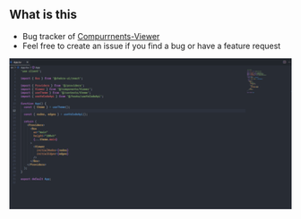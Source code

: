 ## What is this

- Bug tracker of [Compurrnents-Viewer](https://marketplace.visualstudio.com/items?itemName=sussykawt.compurrnents-viewer)
- Feel free to create an issue if you find a bug or have a feature request

![image](image.gif)

